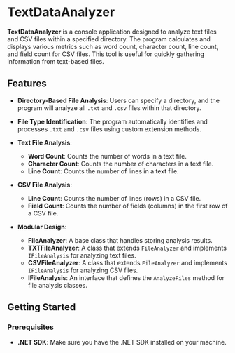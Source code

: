 # TextDataAnalyzer

**TextDataAnalyzer** is a console application designed to analyze text files and CSV files within a specified directory. The program calculates and displays various metrics such as word count, character count, line count, and field count for CSV files. This tool is useful for quickly gathering information from text-based files.

## Features

- **Directory-Based File Analysis**: Users can specify a directory, and the program will analyze all `.txt` and `.csv` files within that directory.
  
- **File Type Identification**: The program automatically identifies and processes `.txt` and `.csv` files using custom extension methods.
  
- **Text File Analysis**:
  - **Word Count**: Counts the number of words in a text file.
  - **Character Count**: Counts the number of characters in a text file.
  - **Line Count**: Counts the number of lines in a text file.

- **CSV File Analysis**:
  - **Line Count**: Counts the number of lines (rows) in a CSV file.
  - **Field Count**: Counts the number of fields (columns) in the first row of a CSV file.

- **Modular Design**:
  - **FileAnalyzer**: A base class that handles storing analysis results.
  - **TXTFileAnalyzer**: A class that extends `FileAnalyzer` and implements `IFileAnalysis` for analyzing text files.
  - **CSVFileAnalyzer**: A class that extends `FileAnalyzer` and implements `IFileAnalysis` for analyzing CSV files.
  - **IFileAnalysis**: An interface that defines the `AnalyzeFiles` method for file analysis classes.

## Getting Started

### Prerequisites

- **.NET SDK**: Make sure you have the .NET SDK installed on your machine.
